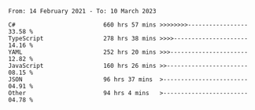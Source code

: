<!-- [![Top Langs](https://github-readme-stats.vercel.app/api/top-langs/?username=thititongumpun&layout=compact&langs_count=7&theme=prussian)](https://github.com/thititongumpun)
[![Anurag's GitHub stats](https://github-readme-stats.vercel.app/api?username=thititongumpun&hide=stars&show_icons=true&theme=prussian)](https://github.com/thititongumpun) -->

<!--START_SECTION:waka-->

```text
From: 14 February 2021 - To: 10 March 2023

C#                         660 hrs 57 mins >>>>>>>>-----------------   33.58 %
TypeScript                 278 hrs 38 mins >>>>---------------------   14.16 %
YAML                       252 hrs 20 mins >>>----------------------   12.82 %
JavaScript                 160 hrs 26 mins >>-----------------------   08.15 %
JSON                       96 hrs 37 mins  >------------------------   04.91 %
Other                      94 hrs 4 mins   >------------------------   04.78 %
```

<!--END_SECTION:waka-->

